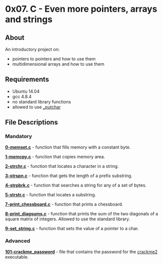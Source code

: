 # 0x07. C - Even more pointers, arrays and strings
## About
An introductory project on:
- pointers to pointers and how to use them
- multidimensional arrays and how to use them
## Requirements
- Ubuntu 14.04
- gcc 4.8.4
- no standard library functions
- allowed to use [_putchar](https://github.com/holbertonschool/_putchar.c/blob/master/_putchar.c)
## File Descriptions
### Mandatory
**[0-memset.c](0-memset.c)** - function that fills memory with a constant byte.

**[1-memcpy.c](1-memcpy.c)** - function that copies memory area.

**[2-strchr.c]()** - function that locates a character in a string.

**[3-strspn.c](3-strspn.c)** - function that gets the length of a prefix substring.

**[4-strpbrk.c](4-strpbrk.c)** - function that searches a string for any of a set of bytes.

**[5-strstr.c](5-strstr.c)** - function that locates a substring.

**[7-print_chessboard.c](7-print_chessboard.c)** - function that prints a chessboard.

**[8-print_diagsums.c](8-print_diagsums.c)** - function that prints the sum of the two diagonals of a square matrix of integers. Allowed to use the standard library.

**[9-set_string.c](9-set_string.c)** - function that sets the value of a pointer to a char.

### Advanced
**[101-crackme_password](101-crackme_password)** - file that contains the password for the [crackme2](https://github.com/holbertonschool/0x06.c) executable.